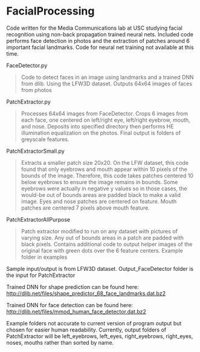 # FacialProcessing
Code written for the Media Communications lab at USC studying facial recognition using non-back propagation trained neural nets. Included code performs face detection in photos and the extraction of patches around 6 important facial landmarks. Code for neural net training not available at this time.

FaceDetector.py
>Code to detect faces in an image using landmarks and a trained DNN from dlib. Using the LFW3D dataset. Outputs 64x64 images of faces from photos

PatchExtractor.py
>Processes 64x64 images from FaceDetector. Crops 6 images from each face, one centered on left/right eye, left/right eyebrow, mouth, and nose. Deposits into specified directory then performs HE illumination equalization on the photos. Final output is folders of greyscale features.

PatchExtractorSmall.py
>Extracts a smaller patch size 20x20. On the LFW dataset, this code found that only eyebrows and mouth appear within 10 pixels of the bounds of the image. Therefore, this code takes patches centered 10 below eyebrows to ensure the image remains in bounds. Some eyebrows were actually in negative y values so in those cases, the would-be out of bounds areas are padded black to make a valid image. Eyes and nose patches are centered on feature. Mouth patches are centered 7 pixels above mouth feature.

PatchExtractorAllPurpose
>Patch extractor modified to run on any dataset with pictures of varying size. Any out of bounds areas in a patch are padded with black pixels. Contains additional code to output helper images of the original face with green dots over the 6 feature centers. Example folder in examples

Sample input/output is from LFW3D dataset. Output_FaceDetector folder is the input for PatchExtractor

Trained DNN for shape prediction can be found here: http://dlib.net/files/shape_predictor_68_face_landmarks.dat.bz2

Trained DNN for face detection can be found here: http://dlib.net/files/mmod_human_face_detector.dat.bz2

Example folders not accurate to current version of program output but chosen for easier human readability. Currently, output folders of PatchExtractor will be left_eyebrows, left_eyes, right_eyebrows, right_eyes, noses, mouths rather than sorted by name.
